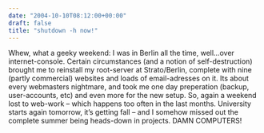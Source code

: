 ```yaml
---
date: "2004-10-10T08:12:00+00:00"
draft: false
title: "shutdown -h now!"
---
```

Whew, what a geeky weekend: I was in Berlin all the time, well…over
internet-console. Certain circumstances (and a notion of
self-destruction) brought me to reinstall my root-server at
Strato/Berlin, complete with nine (partly commercial) websites and
loads of email-adresses on it. Its about every webmasters
nightmare, and took me one day preperation (backup, user-accounts,
etc) and even more for the new setup. So, again a weekend lost to
web-work – which happens too often in the last months. University
starts again tomorrow, it’s getting fall – and I somehow missed out
the complete summer being heads-down in projects. DAMN COMPUTERS!

